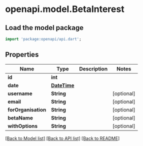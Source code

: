 # openapi.model.BetaInterest

## Load the model package
```dart
import 'package:openapi/api.dart';
```

## Properties
Name | Type | Description | Notes
------------ | ------------- | ------------- | -------------
**id** | **int** |  | 
**date** | [**DateTime**](DateTime.md) |  | 
**username** | **String** |  | [optional] 
**email** | **String** |  | [optional] 
**forOrganisation** | **String** |  | [optional] 
**betaName** | **String** |  | [optional] 
**withOptions** | **String** |  | [optional] 

[[Back to Model list]](../README.md#documentation-for-models) [[Back to API list]](../README.md#documentation-for-api-endpoints) [[Back to README]](../README.md)


